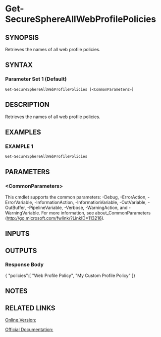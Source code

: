 ﻿# Get-SecureSphereAllWebProfilePolicies

## SYNOPSIS
Retrieves the names of all web profile policies.

## SYNTAX

### Parameter Set 1 (Default)
```
Get-SecureSphereAllWebProfilePolicies [<CommonParameters>]
```

## DESCRIPTION
Retrieves the names of all web profile policies.

## EXAMPLES

### EXAMPLE 1

```powershell
Get-SecureSphereAllWebProfilePolicies
```

## PARAMETERS

### \<CommonParameters\>
This cmdlet supports the common parameters: -Debug, -ErrorAction, -ErrorVariable, -InformationAction, -InformationVariable, -OutVariable, -OutBuffer, -PipelineVariable, -Verbose, -WarningAction, and -WarningVariable. For more information, see about_CommonParameters (http://go.microsoft.com/fwlink/?LinkID=113216).

## INPUTS

## OUTPUTS

### Response Body
{
"policies":[
"Web Profile Policy",
"My Custom Profile Policy"
]}

## NOTES

## RELATED LINKS

[Online Version:](https://github.com/akshinmustafayev/Documentation/MD)

[Official Documentation:](https://docs.imperva.com/bundle/v13.6-api-reference-guide/page/69906.htm)



